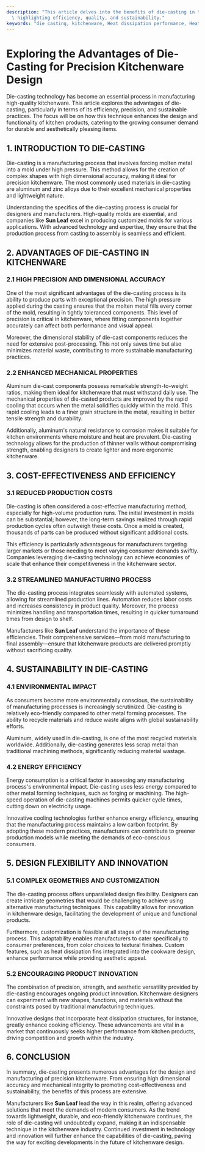 ```yaml
---
description: "This article delves into the benefits of die-casting in the design of precision kitchenware,\
  \ highlighting efficiency, quality, and sustainability."
keywords: "die casting, kitchenware, Heat dissipation performance, Heat dissipation efficiency"
---
```

# Exploring the Advantages of Die-Casting for Precision Kitchenware Design

Die-casting technology has become an essential process in manufacturing high-quality kitchenware. This article explores the advantages of die-casting, particularly in terms of its efficiency, precision, and sustainable practices. The focus will be on how this technique enhances the design and functionality of kitchen products, catering to the growing consumer demand for durable and aesthetically pleasing items.

## 1. INTRODUCTION TO DIE-CASTING

Die-casting is a manufacturing process that involves forcing molten metal into a mold under high pressure. This method allows for the creation of complex shapes with high dimensional accuracy, making it ideal for precision kitchenware. The most commonly used materials in die-casting are aluminum and zinc alloys due to their excellent mechanical properties and lightweight nature. 

Understanding the specifics of the die-casting process is crucial for designers and manufacturers. High-quality molds are essential, and companies like **Sun Leaf** excel in producing customized molds for various applications. With advanced technology and expertise, they ensure that the production process from casting to assembly is seamless and efficient.

## 2. ADVANTAGES OF DIE-CASTING IN KITCHENWARE

### 2.1 HIGH PRECISION AND DIMENSIONAL ACCURACY

One of the most significant advantages of the die-casting process is its ability to produce parts with exceptional precision. The high pressure applied during the casting ensures that the molten metal fills every corner of the mold, resulting in tightly toleranced components. This level of precision is critical in kitchenware, where fitting components together accurately can affect both performance and visual appeal.

Moreover, the dimensional stability of die-cast components reduces the need for extensive post-processing. This not only saves time but also minimizes material waste, contributing to more sustainable manufacturing practices.

### 2.2 ENHANCED MECHANICAL PROPERTIES

Aluminum die-cast components possess remarkable strength-to-weight ratios, making them ideal for kitchenware that must withstand daily use. The mechanical properties of die-casted products are improved by the rapid cooling that occurs when the metal solidifies quickly within the mold. This rapid cooling leads to a finer grain structure in the metal, resulting in better tensile strength and durability.

Additionally, aluminum's natural resistance to corrosion makes it suitable for kitchen environments where moisture and heat are prevalent. Die-casting technology allows for the production of thinner walls without compromising strength, enabling designers to create lighter and more ergonomic kitchenware.

## 3. COST-EFFECTIVENESS AND EFFICIENCY

### 3.1 REDUCED PRODUCTION COSTS

Die-casting is often considered a cost-effective manufacturing method, especially for high-volume production runs. The initial investment in molds can be substantial; however, the long-term savings realized through rapid production cycles often outweigh these costs. Once a mold is created, thousands of parts can be produced without significant additional costs. 

This efficiency is particularly advantageous for manufacturers targeting larger markets or those needing to meet varying consumer demands swiftly. Companies leveraging die-casting technology can achieve economies of scale that enhance their competitiveness in the kitchenware sector.

### 3.2 STREAMLINED MANUFACTURING PROCESS

The die-casting process integrates seamlessly with automated systems, allowing for streamlined production lines. Automation reduces labor costs and increases consistency in product quality. Moreover, the process minimizes handling and transportation times, resulting in quicker turnaround times from design to shelf.

Manufacturers like **Sun Leaf** understand the importance of these efficiencies. Their comprehensive services—from mold manufacturing to final assembly—ensure that kitchenware products are delivered promptly without sacrificing quality.

## 4. SUSTAINABILITY IN DIE-CASTING

### 4.1 ENVIRONMENTAL IMPACT

As consumers become more environmentally conscious, the sustainability of manufacturing processes is increasingly scrutinized. Die-casting is relatively eco-friendly compared to other metal forming processes. The ability to recycle materials and reduce waste aligns with global sustainability efforts.

Aluminum, widely used in die-casting, is one of the most recycled materials worldwide. Additionally, die-casting generates less scrap metal than traditional machining methods, significantly reducing material wastage.

### 4.2 ENERGY EFFICIENCY

Energy consumption is a critical factor in assessing any manufacturing process's environmental impact. Die-casting uses less energy compared to other metal forming techniques, such as forging or machining. The high-speed operation of die-casting machines permits quicker cycle times, cutting down on electricity usage.

Innovative cooling technologies further enhance energy efficiency, ensuring that the manufacturing process maintains a low carbon footprint. By adopting these modern practices, manufacturers can contribute to greener production models while meeting the demands of eco-conscious consumers.

## 5. DESIGN FLEXIBILITY AND INNOVATION

### 5.1 COMPLEX GEOMETRIES AND CUSTOMIZATION

The die-casting process offers unparalleled design flexibility. Designers can create intricate geometries that would be challenging to achieve using alternative manufacturing techniques. This capability allows for innovation in kitchenware design, facilitating the development of unique and functional products.

Furthermore, customization is feasible at all stages of the manufacturing process. This adaptability enables manufacturers to cater specifically to consumer preferences, from color choices to textural finishes. Custom features, such as heat dissipation fins integrated into the cookware design, enhance performance while providing aesthetic appeal.

### 5.2 ENCOURAGING PRODUCT INNOVATION

The combination of precision, strength, and aesthetic versatility provided by die-casting encourages ongoing product innovation. Kitchenware designers can experiment with new shapes, functions, and materials without the constraints posed by traditional manufacturing techniques.

Innovative designs that incorporate heat dissipation structures, for instance, greatly enhance cooking efficiency. These advancements are vital in a market that continuously seeks higher performance from kitchen products, driving competition and growth within the industry.

## 6. CONCLUSION

In summary, die-casting presents numerous advantages for the design and manufacturing of precision kitchenware. From ensuring high dimensional accuracy and mechanical integrity to promoting cost-effectiveness and sustainability, the benefits of this process are extensive. 

Manufacturers like **Sun Leaf** lead the way in this realm, offering advanced solutions that meet the demands of modern consumers. As the trend towards lightweight, durable, and eco-friendly kitchenware continues, the role of die-casting will undoubtedly expand, making it an indispensable technique in the kitchenware industry. Continued investment in technology and innovation will further enhance the capabilities of die-casting, paving the way for exciting developments in the future of kitchenware design.
